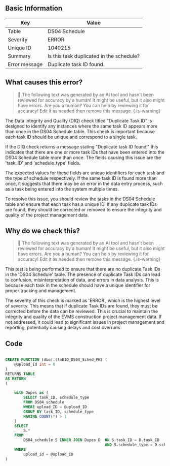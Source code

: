 ## Basic Information
| Key         | Value          |
|-------------|----------------|
| Table       | DS04 Schedule |
| Severity    | ERROR |
| Unique ID   | 1040215   |
| Summary     | Is this task duplicated in the schedule? |
| Error message | Duplicate task ID found. |

## What causes this error?

> :robot: The following text was generated by an AI tool and hasn't been reviewed for accuracy by a human! It might be useful, but it also might have errors. Are you a human? You can help by reviewing it for accuracy! Edit it as needed then remove this message.
{.is-warning}

The Data Integrity and Quality (DIQ) check titled "Duplicate Task ID" is designed to identify any instances where the same task ID appears more than once in the DS04 Schedule table. This check is important because each task ID should be unique and correspond to a single task. 

If the DIQ check returns a message stating "Duplicate task ID found," this indicates that there are one or more task IDs that have been entered into the DS04 Schedule table more than once. The fields causing this issue are the 'task_ID' and 'schedule_type' fields. 

The expected values for these fields are unique identifiers for each task and the type of schedule respectively. If the same task ID is found more than once, it suggests that there may be an error in the data entry process, such as a task being entered into the system multiple times. 

To resolve this issue, you should review the tasks in the DS04 Schedule table and ensure that each task has a unique ID. If any duplicate task IDs are found, they should be corrected or removed to ensure the integrity and quality of the project management data.
## Why do we check this?

> :robot: The following text was generated by an AI tool and hasn't been reviewed for accuracy by a human! It might be useful, but it also might have errors. Are you a human? You can help by reviewing it for accuracy! Edit it as needed then remove this message.
{.is-warning}

This test is being performed to ensure that there are no duplicate Task IDs in the 'DS04 Schedule' table. The presence of duplicate Task IDs can lead to confusion, misinterpretation of data, and errors in data analysis. This is because each task in the schedule should have a unique identifier for proper tracking and management. 

The severity of this check is marked as 'ERROR', which is the highest level of severity. This means that if duplicate Task IDs are found, they must be corrected before the data can be reviewed. This is crucial to maintain the integrity and quality of the EVMS construction project management data. If not addressed, it could lead to significant issues in project management and reporting, potentially causing delays and cost overruns.
## Code

```sql

CREATE FUNCTION [dbo].[fnDIQ_DS04_Sched_PK] (
	@upload_id int = 0
)
RETURNS TABLE
AS RETURN
(
	
	with Dupes as (
		SELECT task_ID, schedule_type
		FROM DS04_schedule
		WHERE upload_ID = @upload_ID
		GROUP BY task_ID, schedule_type
		HAVING COUNT(*) > 1
	)
	SELECT
		S.*
	FROM
		DS04_schedule S INNER JOIN Dupes D 	ON S.task_ID = D.task_ID
											AND S.schedule_type = D.schedule_type
	WHERE
		upload_id = @upload_ID
)
```
